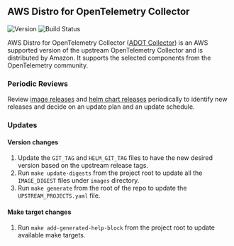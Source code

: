 ## **AWS Distro for OpenTelemetry Collector**
![Version](https://img.shields.io/badge/version-v0.36.0-blue)
![Build Status](https://codebuild.us-west-2.amazonaws.com/badges?uuid=eyJlbmNyeXB0ZWREYXRhIjoiMkdVcDNnUnZnd3NUNE4xeEtERUdyNnpRclN6aXdsbWZhaXdtL1dJYkVRNlJlWVZlMUlGSFlKbHVxTXZIMWgzTUdNWW1kU3FiSHI3ZFY0eDIrcXFNQnNZPSIsIml2UGFyYW1ldGVyU3BlYyI6IlFzaGhYckdMcVI3eTlYTksiLCJtYXRlcmlhbFNldFNlcmlhbCI6MX0%3D&branch=main)

AWS Distro for OpenTelemetry Collector ([ADOT Collector](https://github.com/aws-observability/aws-otel-collector)) is an AWS supported version of the upstream OpenTelemetry Collector and is distributed by Amazon. It supports the selected components from the OpenTelemetry community.

### Periodic Reviews
Review [image releases](https://github.com/aws-observability/aws-otel-collector/releases) and [helm chart releases](https://github.com/open-telemetry/opentelemetry-helm-charts/releases) periodically to identify new releases and decide on an update plan and an update schedule.

### Updates

#### Version changes
1. Update the `GIT_TAG` and `HELM_GIT_TAG` files to have the new desired version based on the upstream release tags.
1. Run `make update-digests` from the project root to update all the `IMAGE_DIGEST` files under `images` directory.
1. Run `make generate` from the root of the repo to update the `UPSTREAM_PROJECTS.yaml` file.

#### Make target changes
1. Run `make add-generated-help-block` from the project root to update available make targets.